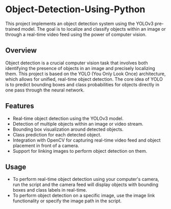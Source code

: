 # Object-Detection-Using-Python
This project implements an object detection system using the YOLOv3 pre-trained model. The goal is to localize and classify objects within an image or through a real-time video feed using the power of computer vision.

## Overview
Object detection is a crucial computer vision task that involves both identifying the presence of objects in an image and precisely localizing them. This project is based on the YOLO (You Only Look Once) architecture, which allows for unified, real-time object detection. The core idea of YOLO is to predict bounding boxes and class probabilities for objects directly in one pass through the neural network.

## Features
- Real-time object detection using the YOLOv3 model.
- Detection of multiple objects within an image or video stream.
- Bounding box visualization around detected objects.
- Class prediction for each detected object.
- Integration with OpenCV for capturing real-time video feed and object placement in front of a camera.
- Support for linking images to perform object detection on them.

## Usage

- To perform real-time object detection using your computer's camera, run the script and the camera feed will display objects with bounding boxes and class labels in real-time.
- To perform object detection on a specific image, use the image link functionality or specify the image path in the script.
